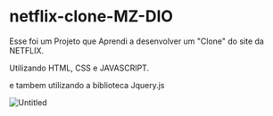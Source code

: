 # netflix-clone-MZ-DIO



Esse foi um Projeto que Aprendi a desenvolver um "Clone" do site da NETFLIX.


Utilizando HTML, CSS e JAVASCRIPT.



e tambem utilizando a biblioteca Jquery.js

![Untitled](https://user-images.githubusercontent.com/91158481/152418398-1a471f27-f0a2-4f1e-882e-c182b2e14d96.jpg)

